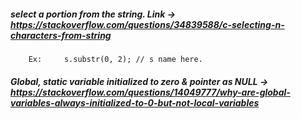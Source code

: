 ##### select a portion from the string. Link -> https://stackoverflow.com/questions/34839588/c-selecting-n-characters-from-string
		Ex:		s.substr(0, 2);	// s name here.
		



##### Global, static variable initialized to zero & pointer as NULL -> https://stackoverflow.com/questions/14049777/why-are-global-variables-always-initialized-to-0-but-not-local-variables




